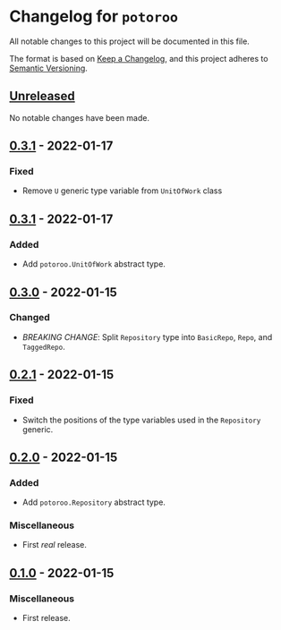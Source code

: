 # Changelog for `potoroo`

All notable changes to this project will be documented in this file.

The format is based on [Keep a Changelog], and this project adheres to
[Semantic Versioning].

[Keep a Changelog]: https://keepachangelog.com/en/1.0.0/
[Semantic Versioning]: https://semver.org/


## [Unreleased](https://github.com/bbugyi200/potoroo/compare/0.3.2...HEAD)

No notable changes have been made.


## [0.3.1](https://github.com/bbugyi200/potoroo/compare/0.3.1...0.3.2) - 2022-01-17

### Fixed

* Remove `U` generic type variable from `UnitOfWork` class


## [0.3.1](https://github.com/bbugyi200/potoroo/compare/0.3.0...0.3.1) - 2022-01-17

### Added

* Add `potoroo.UnitOfWork` abstract type.


## [0.3.0](https://github.com/bbugyi200/potoroo/compare/0.2.1...0.3.0) - 2022-01-15

### Changed

* *BREAKING CHANGE*: Split `Repository` type into `BasicRepo`, `Repo`, and `TaggedRepo`.


## [0.2.1](https://github.com/bbugyi200/potoroo/compare/0.2.0...0.2.1) - 2022-01-15

### Fixed

* Switch the positions of the type variables used in the `Repository` generic.


## [0.2.0](https://github.com/bbugyi200/potoroo/compare/0.1.0...0.2.0) - 2022-01-15

### Added

* Add `potoroo.Repository` abstract type.

### Miscellaneous

* First _real_ release.


## [0.1.0](https://github.com/bbugyi200/potoroo/releases/tag/0.1.0) - 2022-01-15

### Miscellaneous

* First release.

